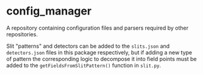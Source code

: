 # config_manager

A repository containing configuration files and parsers required by other repositories.

Slit "patterns" and detectors can be added to the `slits.json` and `detectors.json` files in this package respectively, but if adding a new 
type of pattern the corresponding logic to decompose it into field points must be added to the `getFieldsFromSlitPattern()` function 
in `slit.py`.
